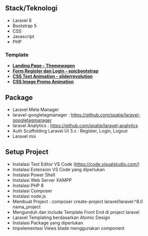 ## Stack/Teknologi
- Laravel 8
- Bootstrap 5
- CSS 
- Javascript
- PHP

### Template
- **[Landing Page - Themewagon](https://themewagon.com/themes/free-bootstrap-5-html5-web-hosting-template-greenhost/)**
- **[Form Register dan Login - epicbootstrap](https://epicbootstrap.com/snippets/registration)**
- **[CSS Text Animation - sliderrevolution](https://www.sliderrevolution.com/resources/css-text-animation/)**
- **[CSS Image Promo Animation](https://blog.hubspot.com/website/css-animation-examples/)**

## Package
- Laravel Meta Manager
- laravel-googletagmanager : https://github.com/spatie/laravel-googletagmanager
- laravel Analytics : https://github.com/spatie/laravel-analytics
- Auth Scaffolding Laravel UI 3.x : Register, Login, Logout
- Laravel mix

## Setup Project
- Instalasi Text Editor VS Code (https://code.visualstudio.com/)
- Instalasi Extension VS Code yang diperlukan
- Instalasi Power Shell
- Instalasi Web Server XAMPP
- Instalasi PHP 8
- Instalasi Composer
- Instalasi node.js
- Membuat Project : composer create-project laravel/laravel:^8.0 nama_project
- Mengunduh dan include Template Front End di project laravel
- Laravel Templating berdasarkan Atomic Design
- Instalasi Package yang diperlukan
- Impelementasi Views blade menggunakan component